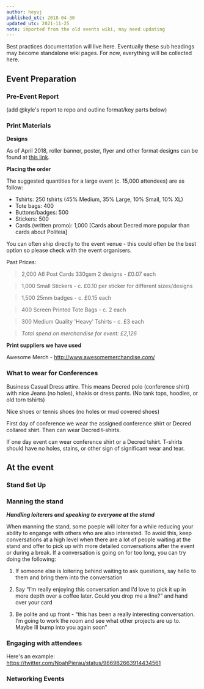```yaml
---
author: heyvj
published_utc: 2018-04-30
updated_utc: 2021-11-25
note: imported from the old events wiki, may need updating
---
```


Best practices documentation will live here. Eventually these sub headings may become standalone wiki pages. For now, everything will be collected here.

## Event Preparation
### Pre-Event Report 

(add @kyle's report to repo and outline format/key parts below)
### Print Materials
**Designs**

As of April 2018, roller banner, poster, flyer and other format designs can be found at [this link](https://www.notion.so/Print-matter-10-2017-06dd20f02dc34d19af52e51d784d32cd).

**Placing the order**

The suggested quantities for a large event (c. 15,000 attendees) are as follow:
* Tshirts: 250 tshirts (45% Medium, 35% Large, 10% Small, 10% XL)
* Tote bags: 400 
* Buttons/badges: 500
* Stickers: 500
* Cards (written promo): 1,000 [Cards about Decred more popular than cards about Politeia]

You can often ship directly to the event venue - this could often be the best option so please check with the event organisers. 

Past Prices:
> 2,000 A6 Post Cards 330gsm 2 designs - £0.07 each

> 1,000 Small Stickers - c. £0.10 per sticker for different sizes/designs

> 1,500 25mm badges - c. £0.15 each

> 400 Screen Printed Tote Bags - c. 2 each

> 300 Medium Quality 'Heavy' Tshirts - c. £3 each

> *Total spend on merchandise for event: £2,126*


**Print suppliers we have used**

Awesome Merch - http://www.awesomemerchandise.com/

### What to wear for Conferences
Business Casual Dress attire.  This means Decred polo (conference shirt) with nice Jeans (no holes), khakis or dress pants.  (No tank tops, hoodies, or old torn tshirts)

Nice shoes or tennis shoes (no holes or mud covered shoes)

First day of conference we wear the assigned conference shirt or Decred collared shirt. Then can wear Decred t-shirts.

If one day event can wear conference shirt or a Decred tshirt.  T-shirts should have no holes, stains, or other sign of significant wear and tear.

## At the event
### Stand Set Up
### Manning the stand

***Handling loiterers and speaking to everyone at the stand***

When manning the stand, some poeple will loiter for a while reducing your ability to engange with others who are also interested. To avoid this, keep conversations at a high level when there are a lot of people waiting at the stand and offer to pick up with more detailed conversations after the event or during a break. If a conversation is going on for too long, you can try doing the following:

1) If someone else is loitering behind waiting to ask questions, say hello to them and bring them into the conversation

2) Say “I’m really enjoying this conversation and I’d love to pick it up in more depth over a coffee later. Could you drop me a line?” and hand over your card

3) Be polite and up front - “this has been a really interesting conversation. I’m going to work the room and see what other projects are up to. Maybe Ill bump into you again soon”
### Engaging with attendees

Here's an example: 
https://twitter.com/NoahPierau/status/986982663914434561

### Networking Events
